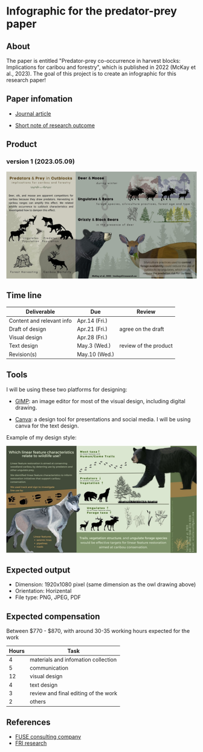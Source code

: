 # Infographic for the predator-prey paper


## About

The paper is entitled "Predator-prey co-occurrence in harvest blocks: Implications for caribou and forestry", which is published in 2022 (McKay et al., 2023). The goal of this project is to create an infographic for this research paper!


## Paper infomation

- [Journal article](https://conbio.onlinelibrary.wiley.com/doi/pdf/10.1111/csp2.12847) 

- [Short note of research outcome](./docs_readme/shortnote.pdf)


## Product

### version 1 (2023.05.09)
![image](docs_readme/infographic_predator_prey_Tracy_v1.jpg)



## Time line

| Deliverable | Due | Review |
| ----------- | ------------- | ------ |
| Content and relevant info | Apr.14 (Fri.) |  |
| Draft of design | Apr.21 (Fri.) | agree on the draft |
| Visual design | Apr.28 (Fri.) |  |
| Text design | May.3 (Wed.) | review of the product |
| Revision(s) | May.10 (Wed.) |  |


## Tools

I will be using these two platforms for designing: 

- [GIMP](https://www.gimp.org/): an image editor for most of the visual design, including digital drawing.

- [Canva](https://www.canva.com/): a design tool for presentations and social media. I will be using canva for the text design. 

Example of my design style: 

![image](docs_readme/infographic.jpg)


## Expected output

- Dimension: 1920x1080 pixel (same dimension as the owl drawing above)
- Orientation: Horizental
- File type: PNG, JPEG, PDF

## Expected compensation

Between \$770 - \$870, with around 30-35 working hours expected for the work 

| Hours | Task |
| --- | --- |
| 4 | materials and infomation collection |
| 5 | communication |
| 12 | visual design |
| 4 | text design |
| 3 | review and final editing of the work |
| 2 | others |



## References

- [FUSE consulting company](https://www.fuseconsulting.ca/infographics)
- [FRI research](https://friresearch.ca/search/?frisearchable_posts%5BhierarchicalMenu%5D%5Btaxonomies_hierarchical.publication_type.lvl0%5D%5B0%5D=Summaries%20and%20Communications&frisearchable_posts%5BhierarchicalMenu%5D%5Btaxonomies_hierarchical.publication_type.lvl0%5D%5B1%5D=Infographics)


